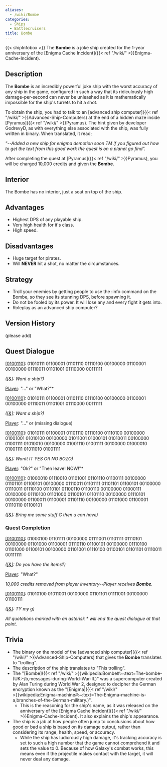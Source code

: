 ```yaml
---
aliases:
  - /wiki/Bombe
categories:
  - Ships
  - Battlecruisers
title: Bombe
---
```


{{< shipInfobox >}} The **Bombe** is a joke ship created for the 1-year anniversary of the [Enigma Cache Incident]({{< ref "/wiki/" >}}Enigma-Cache-Incident).

## Description

The **Bombe** is an incredibly powerful joke ship with the worst accuracy of any ship in the game, configured in such a way that its ridiculously high damage-per-second can never be unleashed as it is mathematically impossible for the ship's turrets to hit a shot.

To obtain the ship, you had to talk to an [advanced ship computer]({{< ref "/wiki/" >}}Advanced-Ship-Computers) at the end of a hidden maze inside [Pyramus]({{< ref "/wiki/" >}}Pyramus). The hint given by developer GodrevyD, as with everything else associated with the ship, was fully written in binary. When translated, it read;

_"--Added a new ship for enigma demotion soon TM if you figured out how to get the text from this good work the quest is on a planet go find"._

After completing the quest at [Pyramus]({{< ref "/wiki/" >}}Pyramus), you will be charged 10,000 credits and given the **Bombe**.

## Interior

The Bombe has no interior, just a seat on top of the ship.

## Advantages

- Highest DPS of any playable ship.
- Very high health for it's class.
- High speed.

## Disadvantages

- Huge target for pirates.
- Will **NEVER** hit a shot, no matter the circumstances.

## Strategy

- Troll your enemies by getting people to use the :info command on the Bombe, so they see its stunning DPS, before spawning it.
- Do not be fooled by its power. It will lose any and every fight it gets into.
- Roleplay as an advanced ship computer?

## Version History

(please add)

## Quest Dialogue

<u>[0100110]</u>: 01010111 01100001 01101110 01110100 00100000 01100001 00100000 01110011 01101001 01110000 00111111

_(<u>[&]</u>: Want a ship?)_

<u>Player</u>: "..." or "What?"\*

<u>[0100110]</u>: 01010111 01100001 01101110 01110100 00100000 01100001 00100000 01110011 01101001 01110000 00111111

_(<u>[&]</u>: Want a ship?)_

<u>Player</u>: "..." or (missing dialogue)

<u>[0100110]</u>: 01010111 01100001 01101110 01110100 01110100 00100000 01001001 01010100 00100000 01011001 01000101 01010011 00100000 01001111 01010010 00100000 01001110 01001111 00100000 01000010 01001111 01011010 01001111

_(<u>[&]</u>: Wantt IT YES OR NO BOZO)_

<u>Player</u>: "Ok?" or "Then leave! NOW!"\*

<u>[0100110]</u>: 01000010 01110010 01101001 01101110 01100111 00100000 01101101 01100101 00100000 01110011 01101111 01101101 01100101 00100000 01110011 01110100 01110101 01100110 01100110 00100000 01000111 00100000 01110100 01101000 01100101 01101110 00100000 01110101 00100000 01100011 01100001 01101110 00100000 01101000 01100001 01110110 01100101

_(<u>[&]</u>: Bring me some stuff G then u can have)_

### **Quest Completion**

<u>[0100110]</u>: 01000100 01101111 00100000 01111001 01101111 01110101 00100000 01101000 01100001 01110110 01100101 00100000 01110100 01101000 01100101 00100000 01101001 01110100 01100101 01101101 01110011 00111111

_(<u>[&]</u>: Do you have the items?)_

<u>Player</u>: "What?"

_10,000 credits removed from player inventory--Player receives **Bombe**._

<u>[0100110]</u>: 01010100 01011001 00100000 01101101 01111001 00100000 01100111

_(<u>[&]</u>: TY my g)_

_All quotations marked with an asterisk \* will end the quest dialogue at that point._

## Trivia

- The binary on the model of the [advanced ship computer]({{< ref "/wiki/" >}}Advanced-Ship-Computers) that gives the **Bombe** translates to "trolling".
- The description of the ship translates to "This trolling".
- The "[Bombe]({{< ref "/wiki/" >}}wikipedia:Bombe#:~:text=The-bombe-(UK:-/b,messages-during-World-War-II.)" was a supercomputer created by Alan Turing during World War 2, designed to decipher the German encryption known as the "[Enigma]({{< ref "/wiki/" >}}wikipedia:Enigma-machine#:~:text=The-Enigma-machine-is-a,branches-of-the-German-military.)".
  - This is the reasoning for the ship's name, as it was released on the anniversary of the [Enigma Cache Incident]({{< ref "/wiki/" >}}Enigma-Cache-Incident). It also explains the ship's appearance.
- The ship is a jab at how people often jump to conclusions about how good or bad a ship is based on its damage output, rather than considering its range, health, speed, or accuracy.
  - While the ship has ludicrously high damage, it's tracking accuracy is set to such a high number that the game cannot comprehend it and sets the value to 0. Because of how Galaxy's combat works, this means even if the projectile makes contact with the target, it will never deal any damage.
